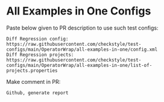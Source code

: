 # All Examples in One Configs
Paste below given to PR description to use such test configs:
```
Diff Regression config: https://raw.githubusercontent.com/checkstyle/test-configs/main/OperatorWrap/all-examples-in-one/config.xml
Diff Regression projects: https://raw.githubusercontent.com/checkstyle/test-configs/main/OperatorWrap/all-examples-in-one/list-of-projects.properties
```
Make comment in PR:
```
Github, generate report
```

